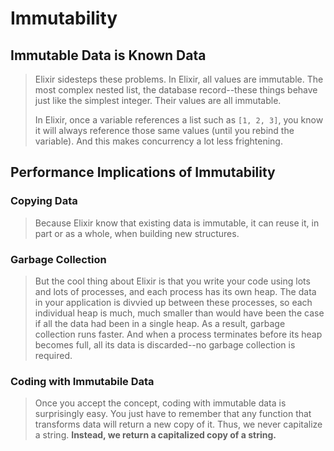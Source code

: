 # Immutability

## Immutable Data is Known Data

> Elixir sidesteps these problems. In Elixir, all values are immutable. The most complex nested list, the database record--these things behave just like the simplest integer. Their values are all immutable.
>
> In Elixir, once a variable references a list such as `[1, 2, 3]`, you know it will always reference those same values (until you rebind the variable). And this makes concurrency a lot less frightening.

## Performance Implications of Immutability

### Copying Data

> Because Elixir know that existing data is immutable, it can reuse it, in part or as a whole, when building new structures.

### Garbage Collection

> But the cool thing about Elixir is that you write your code using lots and lots of processes, and each process has its own heap. The data in your application is divvied up between these processes, so each individual heap is much, much smaller than would have been the case if all the data had been in a single heap. As a result, garbage collection runs faster. And when a process terminates before its heap becomes full, all its data is discarded--no garbage collection is required.

### Coding with Immutabile Data

> Once you accept the concept, coding with immutable data is surprisingly easy. You just have to remember that any function that transforms data will return a new copy of it. Thus, we never capitalize a string. **Instead, we return a capitalized copy of a string.**
